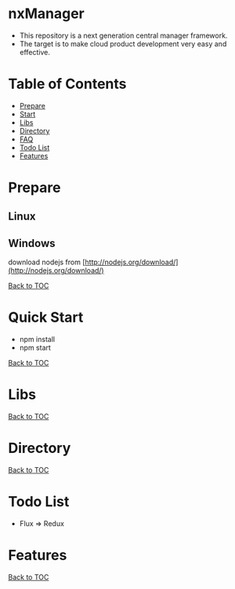 nxManager
=========

* This repository is a next generation central manager framework.  
* The target is to make cloud product development very easy and effective.  

Table of Contents
=================

* [Prepare](#prepare)
* [Start](#start)
* [Libs](#libs)
* [Directory](#directory)
* [FAQ](#faq)
* [Todo List](#todo-list)
* [Features](#features)

Prepare
=======

Linux
-----

Windows
-------

download nodejs from [http://nodejs.org/download/](http://nodejs.org/download/)  

[Back to TOC](#table-of-contents)

Quick Start
=====

* npm install
* npm start

[Back to TOC](#table-of-contents)

Libs
====


[Back to TOC](#table-of-contents)

Directory
=========

[Back to TOC](#table-of-contents)

Todo List
=========

* Flux => Redux

Features
========

[Back to TOC](#table-of-contents)
